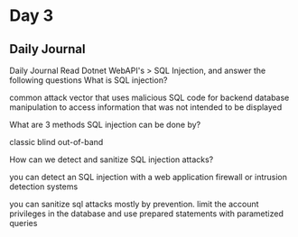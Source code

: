 # Day 3

## Daily Journal

Daily Journal
Read Dotnet WebAPI's > SQL Injection, and answer the following questions
What is SQL injection?

common attack vector that uses malicious SQL code for backend database manipulation to access information that was not intended to be displayed

What are 3 methods SQL injection can be done by?

classic
blind 
out-of-band

How can we detect and sanitize SQL injection attacks?

you can detect an SQL injection with a web application firewall or intrusion detection systems

you can sanitize sql attacks mostly by prevention. limit the account privileges in the database and use prepared statements with parametized queries 